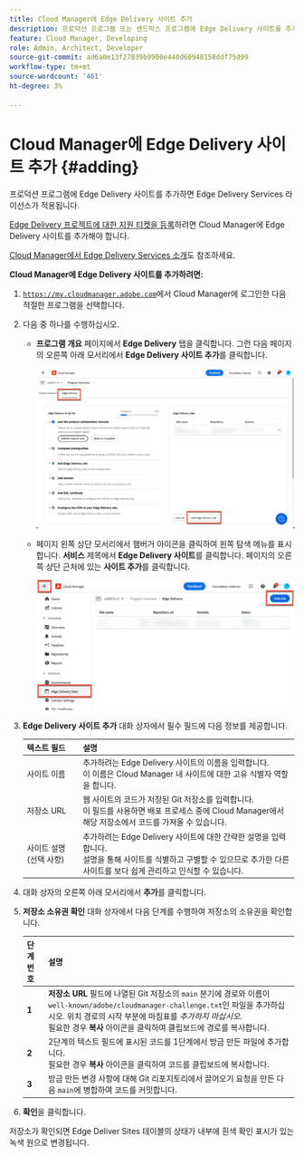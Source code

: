 ```yaml
---
title: Cloud Manager에 Edge Delivery 사이트 추가
description: 프로덕션 프로그램 또는 샌드박스 프로그램에 Edge Delivery 사이트를 추가하는 방법을 알아봅니다.
feature: Cloud Manager, Developing
role: Admin, Architect, Developer
source-git-commit: ad6a0e13f27839b9900e440d60948158ddf75d99
workflow-type: tm+mt
source-wordcount: '461'
ht-degree: 3%

---
```



# Cloud Manager에 Edge Delivery 사이트 추가 {#adding}

프로덕션 프로그램에 Edge Delivery 사이트를 추가하면 Edge Delivery Services 라이선스가 적용됩니다.

[Edge Delivery 프로젝트에 대한 지원 티켓을 등록](/help/edge/overview.md##support-ticket)하려면 Cloud Manager에 Edge Delivery 사이트를 추가해야 합니다.

[Cloud Manager에서 Edge Delivery Services 소개](/help/implementing/cloud-manager/edge-delivery/introduction-to-edge-delivery-services.md)도 참조하세요.

**Cloud Manager에 Edge Delivery 사이트를 추가하려면:**

1. [`https://my.cloudmanager.adobe.com`](https://my.cloudmanager.adobe.com/)에서 Cloud Manager에 로그인한 다음 적절한 프로그램을 선택합니다.
1. 다음 중 하나를 수행하십시오.

   * **프로그램 개요** 페이지에서 **Edge Delivery** 탭을 클릭합니다. 그런 다음 페이지의 오른쪽 아래 모서리에서 **Edge Delivery 사이트 추가**&#x200B;를 클릭합니다.

     ![Edge Delivery 탭에서 Edge Delivery 사이트 추가](/help/implementing/cloud-manager/assets/cm-eds-add1.png)

   * 페이지 왼쪽 상단 모서리에서 햄버거 아이콘을 클릭하여 왼쪽 탐색 메뉴를 표시합니다. **서비스** 제목에서 **Edge Delivery 사이트**&#x200B;를 클릭합니다. 페이지의 오른쪽 상단 근처에 있는 **사이트 추가**&#x200B;를 클릭합니다.

     ![Edge Delivery Sites 단추에서 Edge Delivery 사이트 추가](/help/implementing/cloud-manager/assets/cm-eds-add2.png)

1. **Edge Delivery 사이트 추가** 대화 상자에서 필수 필드에 다음 정보를 제공합니다.

   | 텍스트 필드 | 설명 |
   | - | --- |
   | 사이트 이름 | 추가하려는 Edge Delivery 사이트의 이름을 입력합니다.<br>이 이름은 Cloud Manager 내 사이트에 대한 고유 식별자 역할을 합니다. |
   | 저장소 URL | 웹 사이트의 코드가 저장된 Git 저장소를 입력합니다.<br>이 필드를 사용하면 배포 프로세스 중에 Cloud Manager에서 해당 저장소에서 코드를 가져올 수 있습니다. |
   | 사이트 설명 (선택 사항) | 추가하려는 Edge Delivery 사이트에 대한 간략한 설명을 입력합니다.<br>설명을 통해 사이트를 식별하고 구별할 수 있으므로 추가한 다른 사이트를 보다 쉽게 관리하고 인식할 수 있습니다. |

1. 대화 상자의 오른쪽 아래 모서리에서 **추가**&#x200B;를 클릭합니다.

1. **저장소 소유권 확인** 대화 상자에서 다음 단계를 수행하여 저장소의 소유권을 확인합니다.

   | 단계 번호 | 설명 |
   | - | - |
   | **1** | **저장소 URL** 필드에 나열된 Git 저장소의 `main` 분기에 경로와 이름이 `well-known/adobe/cloudmanager-challenge.txt`인 파일을 추가하십시오. 위치 경로의 시작 부분에 마침표를 *추가하지 마십시오*.<br>필요한 경우 **복사** 아이콘을 클릭하여 클립보드에 경로를 복사합니다. |
   | **2** | 2단계의 텍스트 필드에 표시된 코드를 1단계에서 방금 만든 파일에 추가합니다.<br>필요한 경우 **복사** 아이콘을 클릭하여 코드를 클립보드에 복사합니다. |
   | **3** | 방금 만든 변경 사항에 대해 Git 리포지토리에서 끌어오기 요청을 만든 다음 `main`에 병합하여 코드를 커밋합니다. |

1. **확인**&#x200B;을 클릭합니다.

저장소가 확인되면 Edge Deliver Sites 테이블의 상태가 내부에 흰색 확인 표시가 있는 녹색 원으로 변경됩니다.
